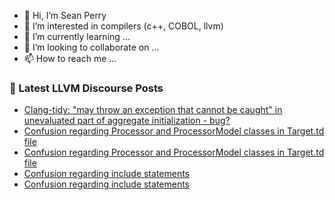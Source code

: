 - 👋 Hi, I’m Sean Perry
- 👀 I’m interested in compilers (c++, COBOL, llvm)
- 🌱 I’m currently learning ...
- 💞️ I’m looking to collaborate on ...
- 📫 How to reach me ...

<!---
s66perry/s66perry is a ✨ special ✨ repository because its `README.md` (this file) appears on your GitHub profile.
You can click the Preview link to take a look at your changes.
--->
### 📕 Latest LLVM Discourse Posts

<!-- DISCOURSE-LLVM:START -->
- [Clang-tidy: &quot;may throw an exception that cannot be caught&quot; in unevaluated part of aggregate initialization - bug?](https://discourse.llvm.org/t/clang-tidy-may-throw-an-exception-that-cannot-be-caught-in-unevaluated-part-of-aggregate-initialization-bug/65571#post_1)
- [Confusion regarding Processor and ProcessorModel classes in Target.td file](https://discourse.llvm.org/t/confusion-regarding-processor-and-processormodel-classes-in-target-td-file/65569#post_2)
- [Confusion regarding Processor and ProcessorModel classes in Target.td file](https://discourse.llvm.org/t/confusion-regarding-processor-and-processormodel-classes-in-target-td-file/65569#post_1)
- [Confusion regarding include statements](https://discourse.llvm.org/t/confusion-regarding-include-statements/65561#post_4)
- [Confusion regarding include statements](https://discourse.llvm.org/t/confusion-regarding-include-statements/65561#post_3)
<!-- DISCOURSE-LLVM:END -->
